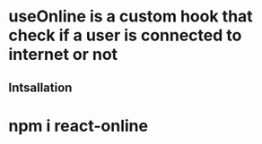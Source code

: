 # useOnline is a custom hook that check if a user is connected to internet or not

## Intsallation

# npm i react-online